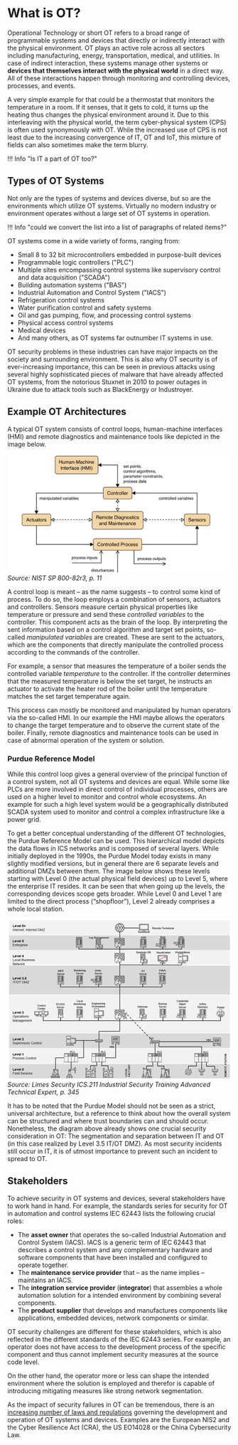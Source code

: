 # What is OT?

Operational Technology or short OT refers to a broad range of programmable
systems and devices that directly or indirectly interact with the physical
environment. OT plays an active role across all sectors including manufacturing,
energy, transportation, medical, and utilities. In case of indirect interaction,
these systems manage other systems
or **devices that themselves interact with the physical world** in a direct way. All
of these interactions happen through monitoring and controlling devices,
processes, and events.

A very simple example for that could be a thermostat that
monitors the temperature in a room. If it senses, that it gets to cold, it turns
up the heating thus changes the physical environment around it. Due to this
interleaving with the physical world, the term cyber-physical system (CPS) is
often used synonymously with OT. While the increased use of CPS is not least due
to the increasing convergence of IT, OT and IoT, this mixture of fields can also
sometimes make the term blurry.

!!! Info "Is IT a part of OT too?"

## Types of OT Systems

Not only are the types of systems and devices diverse, but so are the environments which utilize OT systems. Virtually no modern industry or environment operates without a large set of OT systems in operation.

!!! Info "could we convert the list into a list of paragraphs of related items?"

OT systems come in a wide variety of forms, ranging from:

- Small 8 to 32 bit microcontrollers embedded in purpose-built devices
- Programmable logic controllers ("PLC")
- Multiple sites encompassing control systems like supervisory control and data acquisition ("SCADA")
- Building automation systems ("BAS")
- Industrial Automation and Control System ("IACS")
- Refrigeration control systems
- Water purification control and safety systems
- Oil and gas pumping, flow, and processing control systems
- Physical access control systems
- Medical devices
- And many others, as OT systems far outnumber IT systems in use.

OT security problems in these industries can have major impacts on the society and surrounding environment. This is also why OT security is of ever-increasing importance, this can be seen in previous attacks using several highly sophisticated pieces of malware that have already affected OT systems, from the notorious Stuxnet in 2010 to power outages in Ukraine due to attack tools such as BlackEnergy or Industroyer.

## Example OT Architectures

A typical OT system consists of control loops, human-machine interfaces (HMI)
and remote diagnostics and maintenance tools like depicted in the image below.

![Components of an OT System](../assets/images/nist_architecture.png)<br>
*Source: NIST SP 800-82r3, p. 11*

A control loop is meant – as the name suggests – to control some kind of
process. To do so, the loop employs a combination of sensors, actuators and
controllers. Sensors measure certain physical properties like temperature or
pressure and send these *controlled variables* to the controller. This component
acts as the brain of the loop. By interpreting the sent information based on a
control algorithm and target set points, so-called *manipulated variables* are
created. These are sent to the actuators, which are the components that directly
manipulate the controlled process according to the commands of the controller.

For example, a sensor that measures the temperature of a boiler sends the
controlled variable *temperature* to the controller. If the controller
determines that the measured temperature is below the set target, he instructs
an actuator to activate the heater rod of the boiler until the temperature
matches the set target temperature again.

This process can mostly be monitored and manipulated by human operators via the
so-called HMI. In our example the HMI maybe allows the operators to change the
target temperature and to observe the current state of the boiler. Finally,
remote diagnostics and maintenance tools can be used in case of abnormal
operation of the system or solution.

### Purdue Reference Model

While this control loop gives a general overview of the principal function of a
control system, not all OT systems and devices are equal. While some like PLCs
are more involved in direct control of individual processes, others are used on
a higher level to monitor and control whole ecosystems. An example for such a
high level system would be a geographically distributed SCADA system used to
monitor and control a complex infrastructure like a power grid.

To get a better
conceptual understanding of the different OT technologies, the Purdue Reference
Model can be used. This hierarchical model depicts the data flows in ICS
networks and is composed of several layers. While initially deployed in the
1990s, the Purdue Model today exists in many slightly modified versions, but in
general there are 6 separate levels and additional DMZs between them. The image
below shows these levels starting with Level 0 (the actual physical field
devices) up to Level 5, where the enterprise IT resides. It can be seen that
when going up the levels, the corresponding devices scope gets broader. While
Level 0 and Level 1 are limited to the direct process (“shopfloor”), Level 2
already comprises a whole local station.

![Purdue Model Architecture Example](../assets/images/limes_purdue_model_example.png)<br>
*Source: Limes Security ICS.211 Industrial Security Training Advanced Technical Expert, p. 345*

It has to be noted that the Purdue Model should not be seen as a strict,
universal architecture, but a reference to think about how the overall system
can be structured and where trust boundaries can and should occur. Nonetheless,
the diagram above already shows one crucial security consideration in OT: The
segmentation and separation between IT and OT (in this case realized by Level
3.5 IT/OT DMZ). As most security incidents still occur in IT, it is of utmost
importance to prevent such an incident to spread to OT.


## Stakeholders

To achieve security in OT systems and devices, several stakeholders have to work
hand in hand. For example, the standards series for security for OT in
automation and control systems IEC 62443 lists the following crucial roles:

- The **asset owner** that operates the so-called Industrial Automation and Control System (IACS). IACS is a generic term of IEC 62443 that describes a control system and any complementary hardware and software components that have been installed and configured to operate together.
- The **maintenance service provider** that – as the name implies – maintains an IACS.
- The **integration service provider** (**integrator**) that assembles a whole automation solution for a intended environment by combining several components.
- The **product supplier** that develops and manufactures components like applications, embedded devices, network components or similar.

OT security challenges are different for these stakeholders, which is also
reflected in the different standards of the IEC 62443 series. For example, an
operator does not have access to the development process of the specific
component and thus cannot implement security measures at the source code level.

On the other hand, the operator more or less can shape the intended environment
where the solution is employed and therefor is capable of introducing mitigating
measures like strong network segmentation.

As the impact of security failures in OT can be tremendous, there is an
[increasing number of laws and regulations](related-standards) governing the development and
operation of OT systems and devices. Examples are the European NIS2 and the
Cyber Resilience Act (CRA), the US EO14028 or the China Cybersecurity Law.
